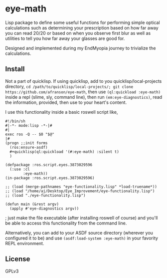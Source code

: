 # eye-math

Lisp package to define some useful functions for performing simple optical calculations such as determining your prescription based on how far away you can read 20/20 or based on when you observe first blur as well as utilities to tell you how far away your glasses are good for.

Designed and implemented during my EndMyopia journey to trivialize the calculations.

## Install

Not a part of quicklisp. If using quicklisp, add to you quicklisp/local-projects directory, ```cd /path/to/quicklisp/local-projects/; git clone https://github.com/afranson/eye-math```, then use ```(ql:quickload :eye-math)``` inside a repl (slime, sly, command line), then run ```(em:eye-diagnostics)```, read the information, provided, then use to your heart's content.

I use this functionality inside a basic roswell script like,
```
#!/bin/sh
#|-*- mode:lisp -*-|#
#|
exec ros -Q -- $0 "$@"
|#
(progn ;;init forms
  (ros:ensure-asdf)
  #+quicklisp(ql:quickload '(#:eye-math) :silent t)
  )

(defpackage :ros.script.eyes.3873029596
  (:use :cl
        :eye-math))
(in-package :ros.script.eyes.3873029596)

;; (load (merge-pathnames "eye-functionality.lisp" *load-truename*))
;; (load "/home/aj/Desktop/Eye_Improvement/eye-functionality.lisp")
;; (load "./eye-functionality.lisp")

(defun main (&rest argv)
  (apply #'eye-diagnostics argv))

```
; just make the file executable (after installing roswell of course) and you'll be able to access this functionality from the command line.

Alternatively, you can add to your ASDF source directory (wherever you configured it to be) and use ```(asdf:load-system :eye-math)``` in your favority REPL environment.

## License

GPLv3

